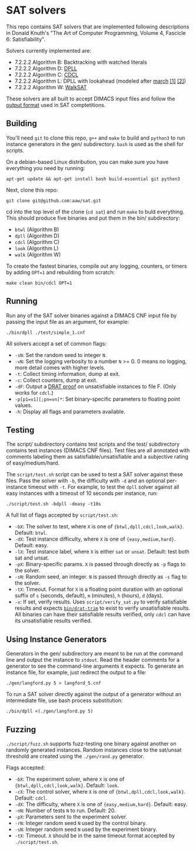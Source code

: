 SAT solvers
===========

This repo contains SAT solvers that are implemented following descriptions in
Donald Knuth's "The Art of Computer Programming, Volume 4, Fascicle 6:
Satisfiability".

Solvers currently implemented are:

  * 7.2.2.2 Algorithm B: Backtracking with watched literals
  * 7.2.2.2 Algorithm D: [DPLL](https://en.wikipedia.org/wiki/DPLL_algorithm)
  * 7.2.2.2 Algorithm C: [CDCL](https://en.wikipedia.org/wiki/Conflict-driven_clause_learning)
  * 7.2.2.2 Algorithm L: DPLL with lookahead (modeled after [march](https://github.com/marijnheule/march-SAT-solver) [[1]](http://www.cs.cmu.edu/~mheule/publications/35420345.pdf) [[2]](http://www.cs.cmu.edu/~mheule/publications/JSAT2_3_Heule.pdf))
  * 7.2.2.2 Algorithm W: [WalkSAT](https://en.wikipedia.org/wiki/WalkSAT)

These solvers are all built to accept
DIMACS input files and follow the
[output format](https://www.satcompetition.org/2004/format-solvers2004.html)
used in SAT comptetitions.

Building
--------

You'll need `git` to clone this repo, `g++` and `make` to build and `python3` to run
instance generators in the gen/ subdirectory. `bash` is used as the shell for scripts.

On a debian-based Linux distribution, you can make sure you have everything you need by
running:

    apt-get update && apt-get install bash build-essential git python3

Next, clone this repo:

    git clone git@github.com:aaw/sat.git

cd into the top level of the clone (`cd sat`) and run `make` to buld everything.
This should produce five binaries and put them in the bin/ subdirectory:

   * `btwl` (Algorithm B)
   * `dpll` (Algorithm D)
   * `cdcl` (Algorithm C)
   * `look` (Algorithm L)
   * `walk` (Algorithm W)

To create the fastest binaries, compile out any logging, counters, or timers by adding
`OPT=1` and rebuilding from scratch:

    make clean bin/cdcl OPT=1

Running
-------

Run any of the SAT solver binaries against a DIMACS CNF input file by passing the
input file as an argument, for example:

    ./bin/dpll ./test/simple_1.cnf

All solvers accept a set of common flags:

   * `-sN`: Set the random seed to integer `N`.
   * `-vN`: Set the logging verbosity to a number `N` >= 0. 0 means no logging, more detail comes with higher levels.
   * `-t`: Collect timing information, dump at exit.
   * `-c`: Collect counters, dump at exit.
   * `-dF`: Output a [DRAT proof](https://www.cs.utexas.edu/~marijn/drat-trim) on unsatisfiable instances to file F. (Only works for `cdcl`.)
   * `-p[p1=v1][;pn=vn]*`: Set binary-specific parameters to floating point values.
   * `-h`: Display all flags and parameters available.

Testing
-------

The script/ subdirectory contains test scripts and the test/ subdirectory contains
test instances (DIMACS CNF files). Test files are all annotated with
comments labeling them as satisfiable/unsatisfiable and a subjective
rating of easy/medium/hard.

The `script/test.sh` script can be used to test a SAT solver against these files.
Pass the solver with `-b`, the difficulty with `-d` and an optional per-instance
timeout with `-t`. For example, to test the `dpll` solver against all easy instances
with a timeout of 10 seconds per instance, run:

    ./script/test.sh -bdpll -deasy -t10s

A full list of flags accepted by `script/test.sh`:

   * `-bX`: The solver to test, where `X` is one of `{btwl,dpll,cdcl,look,walk}`. Default: `btwl`.
   * `-dX`: Test instance difficulty, where `X` is one of `{easy,medium,hard}`. Default: easy.
   * `-lX`: Test instance label, where `X` is either `sat` or `unsat`. Default: test both sat and unsat.
   * `-pX`: Binary-specific params. `X` is passed through directly as `-p` flags to the solver.
   * `-sN`: Random seed, an integer. `N` is passed through directly as `-s` flag to the solver.
   * `-tX`: Timeout. Format for `X` is a floating point duration with an optional suffix of `s`
     (seconds, default), `m` (minutes), `h` (hours), `d` (days).
   * `-v`: If set, verify results. Uses `script/verify_sat.py` to verify satisfiable results and expects
     [`bin/drat-trim`](https://github.com/marijnheule/drat-trim) to exist to verify unsatisfiable results.
     All binaries can have their satisfiable results verified, only `cdcl` can have its unsatisfiable results verified.

Using Instance Generators
-------------------------

Generators in the gen/ subdirectory are meant to be run at the command line and
output the instance to `stdout`. Read the header comments for a generator to see
the command-line arguments it expects. To generate an instance file,
for example, just redirect the output to a file:

    ./gen/langford.py 5 > langford_5.cnf

To run a SAT solver directly against the output of a generator without an intermediate
file, use bash process substitution:

    ./bin/dpll <(./gen/langford.py 5)

Fuzzing
-------

`./script/fuzz.sh` supports fuzz-testing one binary against another on randomly generated
instances. Random instances close to the sat/unsat threshold are created using the `./gen/rand.py` generator.

Flags accepted:

   * `-bX`: The experiment solver, where `X` is one of `{btwl,dpll,cdcl,look,walk}`. Default: `look`.
   * `-cX`: The control solver, where `X` is one of `{btwl,dpll,cdcl,look,walk}`. Default: `cdcl`.
   * `-dX`: The difficulty, where `X` is one of `{easy,medium,hard}`. Default: easy.
   * `-nN`: Number of tests `N` to run. Default: 20.
   * `-pX`: Parameters sent to the experiment solver.
   * `-rN`: Integer random seed `N` used by the control binary.
   * `-sN`: Integer random seed `N` used by the experiment binary.
   * `-tX`: Timeout. `X` should be in the same timeout format accepted by `./script/test.sh`.